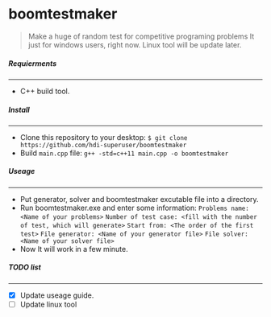 # boomtestmaker
> Make a huge of random test for competitive programing problems
It just for windows users, right now. Linux tool will be update later.


##### Requierments
***
- C++ build tool.

##### Install
***
- Clone this repository to your desktop:
`$ git clone https://github.com/hdi-superuser/boomtestmaker`
- Build `main.cpp` file:
`g++ -std=c++11 main.cpp -o boomtestmaker`

##### Useage
***
- Put generator, solver and boomtestmaker excutable file into a directory.
- Run boomtestmaker.exe and enter some information:
`Problems name: <Name of your problems>`
`Number of test case: <fill with the number of test, which will generate>`
`Start from: <The order of the first test>`
`File generator: <Name of your generator file>`
`File solver: <Name of your solver file>`
- Now It will work in a few minute.


##### TODO list
***
- [x] Update useage guide.
- [ ] Update linux tool
